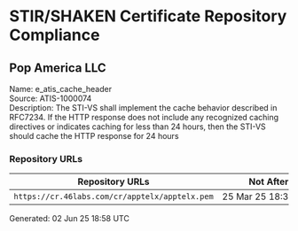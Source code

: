 # STIR/SHAKEN Certificate Repository Compliance

## Pop America LLC

Name: e_atis_cache_header\
Source: ATIS-1000074\
Description: The STI-VS shall implement the cache behavior described in RFC7234. If the HTTP response does not include any recognized caching directives or indicates caching for less than 24 hours, then the STI-VS should cache the HTTP response for 24 hours
### Repository URLs

| Repository URLs | Not After |  Problems | Link |
|-----------------|-----------|-----------|------|
| `https://cr.46labs.com/cr/apptelx/apptelx.pem` | 25&#160;Mar&#160;25&#160;18:34&#160;UTC | true | [view](../../REPOS/90d72c97b2047775f3efbcc514b9cf01e088ef57/README.md) |


Generated: 02 Jun 25 18:58 UTC